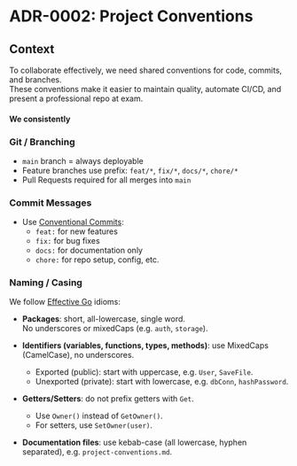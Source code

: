 # ADR-0002: Project Conventions

## Context
To collaborate effectively, we need shared conventions for code, commits, and branches.  
These conventions make it easier to maintain quality, automate CI/CD, and present a professional repo at exam.

#### We consistently

### Git / Branching
- `main` branch = always deployable
- Feature branches use prefix: `feat/*`, `fix/*`, `docs/*`, `chore/*`
- Pull Requests required for all merges into `main`

### Commit Messages
- Use [Conventional Commits](https://www.conventionalcommits.org/):
  - `feat:` for new features
  - `fix:` for bug fixes
  - `docs:` for documentation only
  - `chore:` for repo setup, config, etc.

### Naming / Casing

We follow [Effective Go](https://go.dev/doc/effective_go) idioms:

- **Packages**: short, all-lowercase, single word.  
  No underscores or mixedCaps (e.g. `auth`, `storage`).

- **Identifiers (variables, functions, types, methods)**: use MixedCaps (CamelCase), no underscores.  
  - Exported (public): start with uppercase, e.g. `User`, `SaveFile`.  
  - Unexported (private): start with lowercase, e.g. `dbConn`, `hashPassword`.

- **Getters/Setters**: do not prefix getters with `Get`.  
  - Use `Owner()` instead of `GetOwner()`.  
  - For setters, use `SetOwner(user)`.

- **Documentation files**: use kebab-case (all lowercase, hyphen separated), e.g. `project-conventions.md`.
